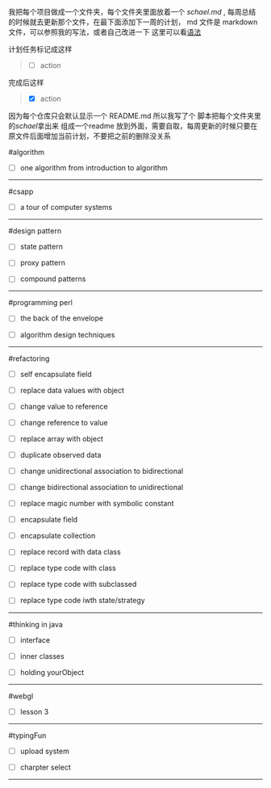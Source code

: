 我把每个项目做成一个文件夹，每个文件夹里面放着一个 *schael.md* , 每周总结的时候就去更新那个文件，在最下面添加下一周的计划， md 文件是 markdown 文件，可以参照我的写法，或者自己改进一下 这里可以看[语法](http://www.jianshu.com/p/1e402922ee32/)

计划任务标记成这样
> * [ ] action

完成后这样
> * [x] action

因为每个仓库只会默认显示一个 README.md 所以我写了个 脚本把每个文件夹里的*schael*拿出来 组成一个readme 放到外面，需要自取，每周更新的时候只要在原文件后面增加当前计划，不要把之前的删除没关系


#algorithm
* [ ] one algorithm from introduction to algorithm


---
#csapp

* [ ] a tour of computer systems


---
#design pattern

* [ ] state pattern
* [ ] proxy pattern
* [ ] compound patterns


---
#programming perl

* [ ] the back of the envelope
* [ ] algorithm design techniques


---
#refactoring

* [ ] self encapsulate field
* [ ] replace data values with object
* [ ] change value to reference
* [ ] change reference to value
* [ ] replace array with object
* [ ] duplicate observed data
* [ ] change unidirectional association to bidirectional
* [ ] change bidirectional association to unidirectional
* [ ] replace magic number with symbolic constant
* [ ] encapsulate field
* [ ] encapsulate collection
* [ ] replace record with data class
* [ ] replace type code with class
* [ ] replace type code with subclassed
* [ ] replace type code iwth state/strategy


---
#thinking in java

* [ ] interface
* [ ] inner classes
* [ ] holding yourObject


---
#webgl
* [ ] lesson 3


---
#typingFun
* [ ] upload system
* [ ] charpter select


---
